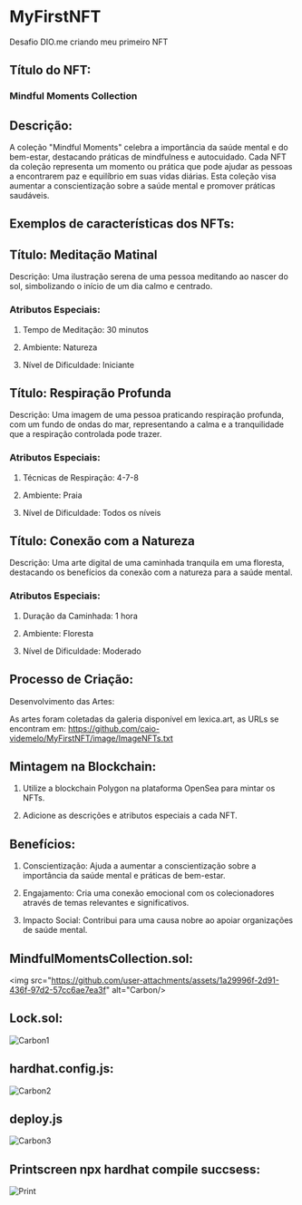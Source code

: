 # MyFirstNFT
Desafio DIO.me criando meu primeiro NFT

## Título do NFT:

### Mindful Moments Collection

## Descrição:

A coleção "Mindful Moments" celebra a importância da saúde mental e do bem-estar, destacando práticas de mindfulness e autocuidado. Cada NFT da coleção representa um momento ou prática que pode ajudar as pessoas a encontrarem paz e equilíbrio em suas vidas diárias. Esta coleção visa aumentar a conscientização sobre a saúde mental e promover práticas saudáveis.

## Exemplos de características dos NFTs:

## Título: Meditação Matinal

Descrição: Uma ilustração serena de uma pessoa meditando ao nascer do sol, simbolizando o início de um dia calmo e centrado.

### Atributos Especiais:

1. Tempo de Meditação: 30 minutos

2. Ambiente: Natureza

3. Nível de Dificuldade: Iniciante

## Título: Respiração Profunda

Descrição: Uma imagem de uma pessoa praticando respiração profunda, com um fundo de ondas do mar, representando a calma e a tranquilidade que a respiração controlada pode trazer.

### Atributos Especiais:

1. Técnicas de Respiração: 4-7-8

2. Ambiente: Praia

3. Nível de Dificuldade: Todos os níveis

## Título: Conexão com a Natureza

Descrição: Uma arte digital de uma caminhada tranquila em uma floresta, destacando os benefícios da conexão com a natureza para a saúde mental.

### Atributos Especiais:

1. Duração da Caminhada: 1 hora

2. Ambiente: Floresta

3. Nível de Dificuldade: Moderado

## Processo de Criação:

Desenvolvimento das Artes:

As artes foram coletadas da galeria disponível em lexica.art, as URLs se encontram em: https://github.com/caio-videmelo/MyFirstNFT/image/ImageNFTs.txt

## Mintagem na Blockchain:

1. Utilize a blockchain Polygon na plataforma OpenSea para mintar os NFTs.

2. Adicione as descrições e atributos especiais a cada NFT.

## Benefícios:

1. Conscientização: Ajuda a aumentar a conscientização sobre a importância da saúde mental e práticas de bem-estar.

2. Engajamento: Cria uma conexão emocional com os colecionadores através de temas relevantes e significativos.

3. Impacto Social: Contribui para uma causa nobre ao apoiar organizações de saúde mental.

## MindfulMomentsCollection.sol:

<img src="https://github.com/user-attachments/assets/1a29996f-2d91-436f-97d2-57cc6ae7ea3f" alt="Carbon/>

## Lock.sol:

<img src="https://github.com/user-attachments/assets/9e254850-71db-4998-a787-e32ffbb52a8b" alt="Carbon1"/>

## hardhat.config.js:

<img src="https://github.com/user-attachments/assets/9bcddfb1-baad-4169-8141-ec63270a7202" alt="Carbon2"/>

## deploy.js

<img src="https://github.com/user-attachments/assets/32acdf15-d287-4d3c-98a1-37735d2daca4" alt="Carbon3"/>

## Printscreen npx hardhat compile succsess:

<img src="https://github.com/user-attachments/assets/2292e5a0-b584-4076-aca0-27ec3acff8c8" alt="Print"/>
